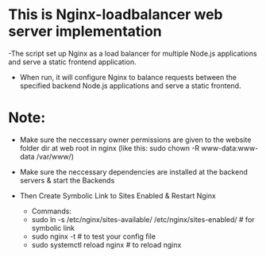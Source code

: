 # This is Nginx-loadbalancer web server implementation

-The script set up Nginx as a load balancer for multiple Node.js applications and serve a static frontend application.

- When run, it will configure Nginx to balance requests between the specified backend Node.js applications and serve a static frontend.


# Note:

- Make sure the neccessary owner permissions are given to the website folder dir at web root in nginx (like this: sudo chown -R www-data:www-data /var/www/<foldername>)
- Make sure the neccessary dependencies are installed at the backend servers & start the Backends

- Then Create Symbolic Link to Sites Enabled & Restart Nginx 

     - Commands:
     - sudo ln -s /etc/nginx/sites-available/<your config file name> /etc/nginx/sites-enabled/    # for symbolic link
     - sudo nginx -t                                                                              # to test your config file
     - sudo systemctl reload nginx                                                                # to reload nginx